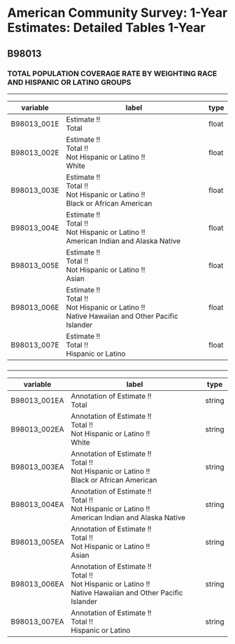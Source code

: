 # American Community Survey: 1-Year Estimates: Detailed Tables 1-Year

## B98013

### TOTAL POPULATION COVERAGE RATE BY WEIGHTING RACE AND HISPANIC OR LATINO GROUPS

___

| variable | label | type |
| ----- | ----- | ----- |
| B98013_001E | Estimate !!<br>Total | float |
| B98013_002E | Estimate !!<br>Total !!<br>Not Hispanic or Latino !!<br>White | float |
| B98013_003E | Estimate !!<br>Total !!<br>Not Hispanic or Latino !!<br>Black or African American | float |
| B98013_004E | Estimate !!<br>Total !!<br>Not Hispanic or Latino !!<br>American Indian and Alaska Native | float |
| B98013_005E | Estimate !!<br>Total !!<br>Not Hispanic or Latino !!<br>Asian | float |
| B98013_006E | Estimate !!<br>Total !!<br>Not Hispanic or Latino !!<br>Native Hawaiian and Other Pacific Islander | float |
| B98013_007E | Estimate !!<br>Total !!<br>Hispanic or Latino | float |
### 

___

| variable | label | type |
| ----- | ----- | ----- |
| B98013_001EA | Annotation of Estimate !!<br>Total | string |
| B98013_002EA | Annotation of Estimate !!<br>Total !!<br>Not Hispanic or Latino !!<br>White | string |
| B98013_003EA | Annotation of Estimate !!<br>Total !!<br>Not Hispanic or Latino !!<br>Black or African American | string |
| B98013_004EA | Annotation of Estimate !!<br>Total !!<br>Not Hispanic or Latino !!<br>American Indian and Alaska Native | string |
| B98013_005EA | Annotation of Estimate !!<br>Total !!<br>Not Hispanic or Latino !!<br>Asian | string |
| B98013_006EA | Annotation of Estimate !!<br>Total !!<br>Not Hispanic or Latino !!<br>Native Hawaiian and Other Pacific Islander | string |
| B98013_007EA | Annotation of Estimate !!<br>Total !!<br>Hispanic or Latino | string |

